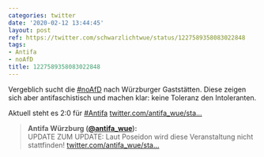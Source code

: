 ```yaml
---
categories: twitter
date: '2020-02-12 13:44:45'
layout: post
ref: https://twitter.com/schwarzlichtwue/status/1227589358083022848
tags:
- Antifa
- noAfD
title: 1227589358083022848
---
```

Vergeblich sucht die [#noAfD](/t/noafd) nach Würzburger Gaststätten. Diese zeigen sich aber antifaschistisch und machen klar: keine Toleranz den Intoleranten.



Aktuell steht es 2:0 für [#Antifa](/t/antifa)  [twitter.com/antifa_wue/sta…](https://twitter.com/antifa_wue/status/1227570267943325701) 
> <b>Antifa Würzburg ([@antifa_wue](https://twitter.com/antifa_wue)):</b>  
>UPDATE ZUM UPDATE: Laut Poseidon wird diese Veranstaltung nicht stattfinden! [twitter.com/antifa_wue/sta…](https://twitter.com/antifa_wue/status/1227564824160358403)   

